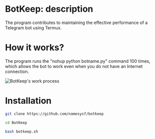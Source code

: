 # BotKeep: description
The program contributes to maintaining the effective performance of a Telegram bot using Termux.


# How it works?
The program runs the "nohup python botname.py" command 100 times, which allows the bot to work even when you do not have an Internet connection.

![BotKeep's work process](https://drive.google.com/file/d/1p6SYmvlQrBngSVuhA0J-U9_mj1_0h4XK/view?usp=drivesdk)

# Installation
```bash
git clone https://github.com/namesysf/botkeep
```
```bash
cd BotKeep
```
```bash
bash botkeep.sh
```
